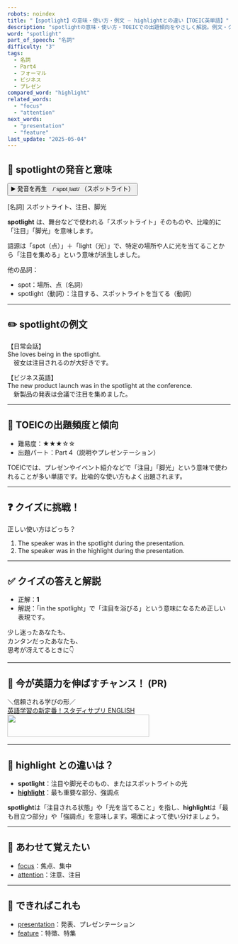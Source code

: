 ```yaml
---
robots: noindex
title: "【spotlight】の意味・使い方・例文 ― highlightとの違い【TOEIC英単語】"
description: "spotlightの意味・使い方・TOEICでの出題傾向をやさしく解説。例文・クイズ付きでhighlightとの違いもわかりやすく学べます。"
word: "spotlight"
part_of_speech: "名詞"
difficulty: "3"
tags:
  - 名詞
  - Part4
  - フォーマル
  - ビジネス
  - プレゼン
compared_word: "highlight"
related_words:
  - "focus"
  - "attention"
next_words:
  - "presentation"
  - "feature"
last_update: "2025-05-04"
---
```


## 🔰 spotlightの発音と意味

<button class="play-audio" onclick="playTTS('spotlight')">
  <span class="play-audio-main">
    ▶️ 発音を再生　/ˈspɒtˌlaɪt/
  </span>
  <span class="play-audio-sub">
    （スポットライト）
  </span>
</button>

[名詞] スポットライト、注目、脚光

**spotlight** は、舞台などで使われる「スポットライト」そのものや、比喩的に「注目」「脚光」を意味します。

語源は「spot（点）」＋「light（光）」で、特定の場所や人に光を当てることから「注目を集める」という意味が派生しました。

他の品詞：  
- spot：場所、点（名詞）
- spotlight（動詞）：注目する、スポットライトを当てる（動詞）

---

## ✏️ spotlightの例文

【日常会話】  
She loves being in the spotlight.  
　彼女は注目されるのが大好きです。

【ビジネス英語】  
The new product launch was in the spotlight at the conference.  
　新製品の発表は会議で注目を集めました。

---

## 🎯 TOEICの出題頻度と傾向

- 難易度：★★★☆☆
- 出題パート：Part 4（説明やプレゼンテーション）

TOEICでは、プレゼンやイベント紹介などで「注目」「脚光」という意味で使われることが多い単語です。比喩的な使い方もよく出題されます。

---

## ❓ クイズに挑戦！

正しい使い方はどっち？

1. The speaker was in the spotlight during the presentation.  
2. The speaker was in the highlight during the presentation.

---

## ✅ クイズの答えと解説

- 正解：**1**
- 解説：「in the spotlight」で「注目を浴びる」という意味になるため正しい表現です。

少し迷ったあなたも、  
カンタンだったあなたも、  
思考が冴えてるときに👇️

---

## 🚀 今が英語力を伸ばすチャンス！ (PR)

<div class="info-center">
＼信頼される学びの形／<br>  
<a href="https://px.a8.net/svt/ejp?a8mat=4556RW+FUYPWY+3AQG+BX3J6" class="ad-link" data-cvid="aid15_bid44" data-difficulty="3" rel="nofollow">英語学習の新定番！スタディサプリ ENGLISH</a>
<img border="0" width="1" height="1" src="https://www11.a8.net/0.gif?a8mat=4556RW+FUYPWY+3AQG+BX3J6" alt="">
<a href="https://px.a8.net/svt/ejp?a8mat=4556RW+FUYPWY+3AQG+C7LM9" class="ad-link" data-cvid="aid15_bid44" data-difficulty="3" rel="nofollow">
<img border="0" width="320" height="50" alt="" src="https://www27.a8.net/svt/bgt?aid=250504844959&wid=001&eno=01&mid=s00000015388002051000&mc=1"></a>
<img border="0" width="1" height="1" src="https://www14.a8.net/0.gif?a8mat=4556RW+FUYPWY+3AQG+C7LM9" alt="">
</div>

---

## 🤔  highlight との違いは？

- **spotlight**：注目や脚光そのもの、またはスポットライトの光
- **[highlight](/highlight)**：最も重要な部分、強調点

**spotlight**は「注目される状態」や「光を当てること」を指し、**highlight**は「最も目立つ部分」や「強調点」を意味します。場面によって使い分けましょう。

---

## 🧩 あわせて覚えたい

- [focus](/focus)：焦点、集中
- [attention](/attention)：注意、注目

---

## 📖 できればこれも

- [presentation](/presentation)：発表、プレゼンテーション
- [feature](/feature)：特徴、特集

<!-- cvid: aid15_bid44 -->
